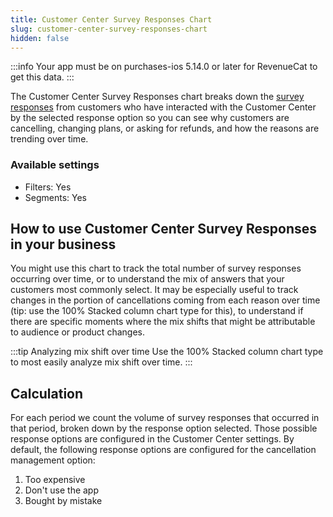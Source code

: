 ```yaml
---
title: Customer Center Survey Responses Chart
slug: customer-center-survey-responses-chart
hidden: false
---
```


:::info
Your app must be on purchases-ios 5.14.0 or later for RevenueCat to get this data.
:::

The Customer Center Survey Responses chart breaks down the [survey responses](/tools/customer-center/customer-center-configuration#feedback-prompts) from customers who have interacted with the Customer Center by the selected response option so you can see why customers are cancelling, changing plans, or asking for refunds, and how the reasons are trending over time.

### Available settings

- Filters: Yes
- Segments: Yes

## How to use Customer Center Survey Responses in your business

You might use this chart to track the total number of survey responses occurring over time, or to understand the mix of answers that your customers most commonly select. It may be especially useful to track changes in the portion of cancellations coming from each reason over time (tip: use the 100% Stacked column chart type for this), to understand if there are specific moments where the mix shifts that might be attributable to audience or product changes.

:::tip Analyzing mix shift over time
Use the 100% Stacked column chart type to most easily analyze mix shift over time.
:::

## Calculation

For each period we count the volume of survey responses that occurred in that period, broken down by the response option selected. Those possible response options are configured in the Customer Center settings. By default, the following response options are configured for the cancellation management option:

1. Too expensive
2. Don't use the app
3. Bought by mistake
